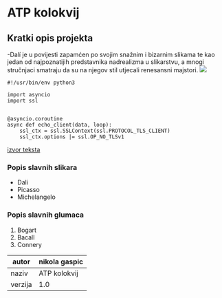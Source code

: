 # ATP kolokvij

## Kratki opis projekta
-Dalí je u povijesti zapamćen po svojim snažnim i bizarnim slikama te kao jedan od najpoznatijih predstavnika nadrealizma u slikarstvu, a mnogi stručnjaci smatraju da su na njegov stil utjecali renesansni majstori.
![](slika1.jpg)

```
#!/usr/bin/env python3

import asyncio
import ssl


@asyncio.coroutine
async def echo_client(data, loop):
    ssl_ctx = ssl.SSLContext(ssl.PROTOCOL_TLS_CLIENT)
    ssl_ctx.options |= ssl.OP_NO_TLSv1
```

[izvor teksta](https://hr.wikipedia.org/wiki/Glavna_stranica)

### Popis slavnih slikara
- Dali
- Picasso
- Michelangelo

### Popis slavnih glumaca
1. Bogart
2. Bacall
3. Connery

| autor | nikola gaspic |
|----|----|
| naziv | ATP kolokvij|
| verzija | 1.0 |

